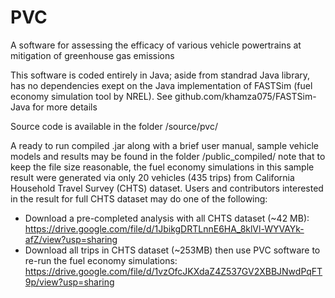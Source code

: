# PVC
A software for assessing the efficacy of various vehicle powertrains at mitigation of greenhouse gas emissions

This software is coded entirely in Java; aside from standrad Java library, has no dependencies exept on the Java implementation of FASTSim (fuel economy simulation tool by NREL). See github.com/khamza075/FASTSim-Java for more details

Source code is available in the folder /source/pvc/

A ready to run compiled .jar along with a brief user manual, sample vehicle models and results may be found in the folder /public_compiled/ note that to keep the file size reasonable, the fuel economy simulations in this sample result were generated via only 20 vehicles (435 trips) from California Household Travel Survey (CHTS) dataset. Users and contributors interested in the result for full CHTS dataset may do one of the following:
* Download a pre-completed analysis with all CHTS dataset (~42 MB): https://drive.google.com/file/d/1JbikgDRTLnnE6HA_8klVl-WYVAYk-afZ/view?usp=sharing
* Download all trips in CHTS dataset (~253MB) then use PVC software to re-run the fuel economy simulations: https://drive.google.com/file/d/1vzOfcJKXdaZ4Z537GV2XBBJNwdPqFT9p/view?usp=sharing
